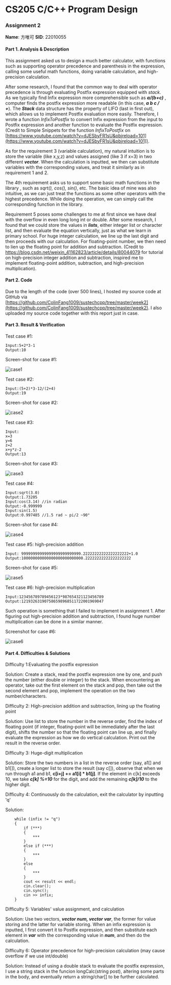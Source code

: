 # CS205 C/C++ Program Design

### Assignment 2

**Name**: 方唯可   **SID**: 22010055

#### Part 1. Analysis & Description

This assignment asked us to design a much better calculator, with functions such as supporting operator precedence and parenthesis in the expression, calling some useful math functions, doing variable calculation, and high-precision calculation.

After some research, I found that the common way to deal with operator precedence is through evaluating Postfix expression equipped with *stack*. As we typically find Infix expression more  comprehensible such as ***a/(b+c)*** , computer finds the postfix expression more readable (in this case, ***a b c / +***). The ***Stack*** data structure has the property of LIFO (last in first out), which allows us to implement Postfix evaluation more easily. Therefore, I wrote a function *InfixToPostfix* to convert Infix expression from the input to Postfix expression and another function to evaluate the Postfix expression. (Credit to Simple Snippets for the function *InfixToPostfix* on [https://www.youtube.com/watch?v=dJESbyFR1sU&pbjreload=101](https://www.youtube.com/watch?v=dJESbyFR1sU&pbjreload=101)).

As for the requirement 3 (variable calculation), my natural intuition is to store the variable (like x,y,z) and values assigned (like 3 if x=3) in two different ***vector***. When the calculation is inputted, we then can substitute variables with the corresponding values, and treat it similarly as in requirement 1 and 2.

The 4th requirement asks us to support some basic math functions in the library <cmath>, such as *sqrt(), cos(), sin()*, etc. The basic idea of mine was also intuitive, as we can just treat the functions as some other operators with the highest precedence. While doing the operation, we can simply call the corresponding function in the <cmath> library.

Requirement 5 poses some challenges to me at first since we have deal with the overflow in even long long int or double. After some research, I found that we could store the values in ***lists***, either integer list or character list, and then evaluate the equation vertically, just as what we learn in primary school. For huge integer calculation, we line up the last digit and then proceeds with our calculation. For floating-point number, we then need to lien up the floating point for addition and subtraction. (Credit to https://blog.csdn.net/weixin_41162823/article/details/80044079 for tutorial on high-precision integer addition and subtraction, inspired me to implement floating-point addition, subtraction, and high-precision multiplication).

#### Part 2. Code

Due to the length of the code (over 500 lines), I hosted my source code at GitHub via [https://github.com/ColinFang1009/sustechcpp/tree/master/week2](https://github.com/ColinFang1009/sustechcpp/tree/master/week2). I also uploaded my source code together with this report just in case.

#### Part 3. Result & Verification

Test case #1:

```
Input:5+2*3-1
Output:10
```

Screen-shot for case #1:

![case1](C:\Users\colin\Desktop\SUSTech\cpp\SUSTech_cpp_HW\sustechcpp\week2\case1.png)

Test case #2:

```
Input:(5+2)*3-12/(2+4)
Output:19
```

Screen-shot for case #2:

![case2](C:\Users\colin\Desktop\SUSTech\cpp\SUSTech_cpp_HW\sustechcpp\week2\case2.png)

Test case #3:

```
Input:
x=3
y=6
z=2
x+y*z-2
Output:13
```

Screen-shot for case #3:

![case3](C:\Users\colin\Desktop\SUSTech\cpp\SUSTech_cpp_HW\sustechcpp\week2\case3.png)

Test case #4:

```
Input:sqrt(3.0)
Output:1.73205
Input:cos(3.14) //in radian
Output:-0.999999
Input:sin(1.5)
Output:0.997485 //1.5 rad ~ pi/2 ~90°
```

Screen-shot for case #4:

![case4](C:\Users\colin\Desktop\SUSTech\cpp\SUSTech_cpp_HW\sustechcpp\week2\case4.png)

Test case #5: high-precision addition

```
Input: 99999999999999999999999999.22222222222222222222+1.0
Output:100000000000000000000000000.22222222222222222222
```

Screen-shot for case #5:

![case5](C:\Users\colin\Desktop\SUSTech\cpp\SUSTech_cpp_HW\sustechcpp\week2\case5.png)

Test case #6: high-precision multiplication

```
Input:123456789789456123*987654321123456789
Output:121932631907586598968511722001969047
```

Such operation is something that I failed to implement in assignment 1. After figuring out high-precision addition and subtraction, I found huge number multiplication can be done in a similar manner.

Screenshot for case #6:

![case6](C:\Users\colin\Desktop\SUSTech\cpp\SUSTech_cpp_HW\sustechcpp\week2\case6.png)

#### Part 4. Difficulties & Solutions

Difficulty 1:Evaluating the postfix expression

Solution: Create a stack, read the postfix expression one by one, and push the number (either double or integer) to the stack. When encountering an operator, take out the first element on the stack and pop, then take out the second element and pop, implement the operation on the two number/characters.

Difficulty 2: High-precision addition and subtraction, lining up the floating point

Solution: Use list to store the number in the reverse order, find the index of floating point (if integer, floating-point will be immediately after the last digit), shifts the number so that the floating point can line up, and finally evaluate the expression as how we do vertical calculation. Print out the result in the reverse order.

Difficulty 3: Huge-digit multiplication

Solution: Store the two numbers in a list in the reverse order (say, a1[] and b1[]), create a longer list to store the result (say c[]), observe that when we run through a1 and b1, **c[i+j] += a1[i] * b1[j]**. If the element in c[k] exceeds 10, we take ***c[k] %=10*** for the digit, and add the remaining ***c[k]/10*** to the higher digit.

Difficulty 4: Continuously do the calculation, exit the calculator by inputting 'q'

Solution: 

```
    while (infix != "q")
    {
        if (***)
        {
			***
        }
        else if (***)
        {
			***
        }
        else
        {
            ***
        }
        cout << result << endl;
        cin.clear();
        cin.sync();
        cin >> infix;
    }
```

Difficulty 5: Variables' value assignment, and calculation

Solution: Use two vectors, ***vector<int> num, vector<char> var***, the former for value storing and the latter for variable storing. When an infix expression is inputted, I first convert it to Postfix expression, and then substitute each element in ***var*** with the corresponding value in ***num***, and then do the calculation.

Difficulty 6: Operator precedence for high-precision calculation (may cause overflow if we use int/double)

Solution: Instead of using a double stack to evaluate the postfix expression, I use a string stack in the funcion longCalc(string post), altering some parts in the body, and eventually return a string/char[] to be further calculated.